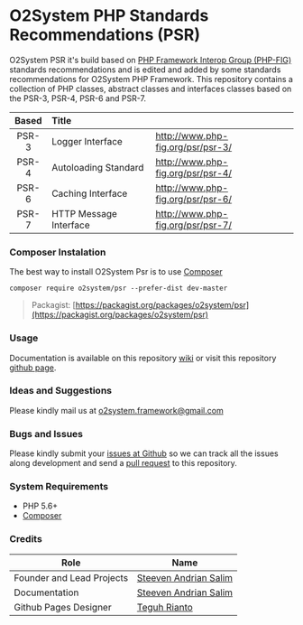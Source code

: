 # O2System PHP Standards Recommendations (PSR)
O2System PSR it's build based on [PHP Framework Interop Group (PHP-FIG)](http://php-fig.org) standards recommendations and is edited and added by some standards recommendations for O2System PHP Framework.
This repository contains a collection of PHP classes, abstract classes and interfaces classes based on the PSR-3, PSR-4, PSR-6 and PSR-7.

| Based | Title | &nbsp; |
| :-------------: |:-------------|:-----|
| PSR-3 | Logger Interface | http://www.php-fig.org/psr/psr-3/ |
| PSR-4 | Autoloading Standard | http://www.php-fig.org/psr/psr-4/ |
| PSR-6 | Caching Interface | http://www.php-fig.org/psr/psr-6/ |
| PSR-7 | HTTP Message Interface | http://www.php-fig.org/psr/psr-7/ |

### Composer Instalation
The best way to install O2System Psr is to use [Composer](https://getcomposer.org)
```
composer require o2system/psr --prefer-dist dev-master
```
> Packagist: [https://packagist.org/packages/o2system/psr](https://packagist.org/packages/o2system/psr)

### Usage
Documentation is available on this repository [wiki](https://github.com/o2system/psr/wiki) or visit this repository [github page](https://o2system.github.io/psr).

### Ideas and Suggestions
Please kindly mail us at [o2system.framework@gmail.com](mailto:o2system.framework@gmail.com])

### Bugs and Issues
Please kindly submit your [issues at Github](http://github.com/o2system/psr/issues) so we can track all the issues along development and send a [pull request](http://github.com/o2system/psr/pulls) to this repository.

### System Requirements
- PHP 5.6+
- [Composer](https://getcomposer.org)

### Credits
|Role|Name|
|----|----|
|Founder and Lead Projects|[Steeven Andrian Salim](http://steevenz.com)|
|Documentation|[Steeven Andrian Salim](http://steevenz.com)
|Github Pages Designer| [Teguh Rianto](http://teguhrianto.tk)
